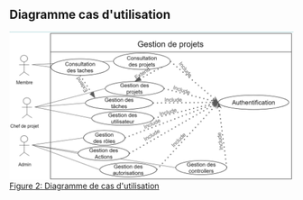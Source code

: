 ## Diagramme cas d'utilisation

![Alt text](../img/user-case.png)
[Figure 2: Diagramme de cas d'utilisation ](../img/user-case.png)
